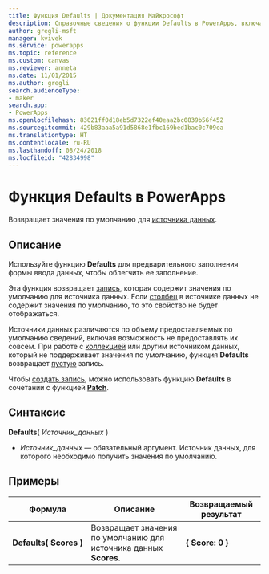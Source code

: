 ```yaml
---
title: Функция Defaults | Документация Майкрософт
description: Справочные сведения о функции Defaults в PowerApps, включая описание синтаксиса и примеры.
author: gregli-msft
manager: kvivek
ms.service: powerapps
ms.topic: reference
ms.custom: canvas
ms.reviewer: anneta
ms.date: 11/01/2015
ms.author: gregli
search.audienceType:
- maker
search.app:
- PowerApps
ms.openlocfilehash: 83021ff0d18eb5d7322ef40eaa2bc0839b56f452
ms.sourcegitcommit: 429b83aaa5a91d5868e1fbc169bed1bac0c709ea
ms.translationtype: HT
ms.contentlocale: ru-RU
ms.lasthandoff: 08/24/2018
ms.locfileid: "42834998"
---
```

# <a name="defaults-function-in-powerapps"></a>Функция Defaults в PowerApps
Возвращает значения по умолчанию для [источника данных](../working-with-data-sources.md).  

## <a name="description"></a>Описание
Используйте функцию **Defaults** для предварительного заполнения формы ввода данных, чтобы облегчить ее заполнение.

Эта функция возвращает [запись](../working-with-tables.md#records), которая содержит значения по умолчанию для источника данных.  Если [столбец](../working-with-tables.md#columns) в источнике данных не содержит значения по умолчанию, то это свойство не будет отображаться.

Источники данных различаются по объему предоставляемых по умолчанию сведений, включая возможность не предоставлять их совсем.  При работе с [коллекцией](../working-with-data-sources.md#collections) или другим источником данных, который не поддерживает значения по умолчанию, функция **Defaults** возвращает [пустую](function-isblank-isempty.md) запись.

Чтобы [создать запись](../working-with-data-sources.md), можно использовать функцию **Defaults** в сочетании с функцией **[Patch](function-patch.md)**.

## <a name="syntax"></a>Синтаксис
**Defaults**( *Источник_данных* )

* *Источник_данных* — обязательный аргумент. Источник данных, для которого необходимо получить значения по умолчанию.

## <a name="examples"></a>Примеры

| Формула | Описание | Возвращаемый результат |
| --- | --- | --- |
| **Defaults(&nbsp;Scores&nbsp;)** |Возвращает значения по умолчанию для источника данных **Scores**. |**{ Score: 0 }** |

